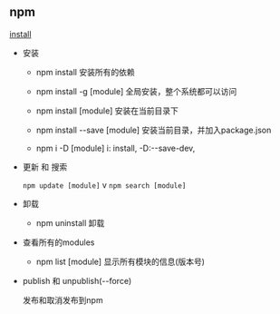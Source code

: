 ## npm

[install](images/install.png)

- 安装  

    * npm install  安装所有的依赖

    * npm install -g [module]  全局安装，整个系统都可以访问

    * npm install [module]  安装在当前目录下

    * npm install --save [module]   安装当前目录，并加入package.json

    * npm i -D [module] i: install, -D:--save-dev,

- 更新 和 搜索

    `npm update [module]` v `npm search [module]`

- 卸载  

    * npm uninstall 卸载

- 查看所有的modules

    * npm list [module] 显示所有模块的信息(版本号)

- publish 和 unpublish(--force)

  发布和取消发布到npm
